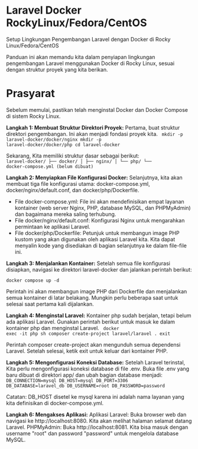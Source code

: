 # Laravel Docker RockyLinux/Fedora/CentOS
Setup Lingkungan Pengembangan Laravel dengan Docker di Rocky Linux/Fedora/CentOS

Panduan ini akan memandu kita dalam penyiapan lingkungan pengembangan Laravel menggunakan Docker di Rocky Linux, sesuai dengan struktur proyek yang kita berikan.

# Prasyarat
Sebelum memulai, pastikan telah menginstal Docker dan Docker Compose di sistem Rocky Linux.

**Langkah 1: Membuat Struktur Direktori Proyek:**
Pertama, buat struktur direktori pengembangan. Ini akan menjadi fondasi proyek kita.
<code>
mkdir -p laravel-docker/docker/nginx
mkdir -p laravel-docker/docker/php
cd laravel-docker
</code>

Sekarang, Kita memiliki struktur dasar sebagai berikut:
<code>
laravel-docker/
├── docker/
│   ├── nginx/
│   └── php/
└── docker-compose.yml (belum dibuat)
</code>

**Langkah 2: Menyiapkan File Konfigurasi Docker:**
Selanjutnya, kita akan membuat tiga file konfigurasi utama: docker-compose.yml, docker/nginx/default.conf, dan docker/php/Dockerfile. 
- File docker-compose.yml: File ini akan mendefinisikan empat layanan kontainer (web server Nginx, PHP, database MySQL, dan PHPMyAdmin) dan bagaimana mereka saling terhubung. 
- File docker/nginx/default.conf: Konfigurasi Nginx untuk mengarahkan permintaan ke aplikasi Laravel.
- File docker/php/Dockerfile: Petunjuk untuk membangun image PHP kustom yang akan digunakan oleh aplikasi Laravel kita.
Kita dapat menyalin kode yang disediakan di bagian selanjutnya ke dalam file-file ini.

**Langkah 3: Menjalankan Kontainer:**
Setelah semua file konfigurasi disiapkan, navigasi ke direktori laravel-docker dan jalankan perintah berikut:

<code>docker compose up -d</code>

Perintah ini akan membangun image PHP dari Dockerfile dan menjalankan semua kontainer di latar belakang. Mungkin perlu beberapa saat untuk selesai saat pertama kali dijalankan.

**Langkah 4: Menginstal Laravel:**
Kontainer php sudah berjalan, tetapi belum ada aplikasi Laravel. Gunakan perintah berikut untuk masuk ke dalam kontainer php dan menginstal Laravel.
<code>
docker exec -it php sh
composer create-project laravel/laravel .
exit
</code>

Perintah composer create-project akan mengunduh semua dependensi Laravel. Setelah selesai, ketik exit untuk keluar dari kontainer PHP.

**Langkah 5: Mengonfigurasi Koneksi Database:**
Setelah Laravel terinstal, Kita perlu mengonfigurasi koneksi database di file .env. Buka file .env yang baru dibuat di direktori app/ dan ubah bagian database menjadi:
<code>
DB_CONNECTION=mysql
DB_HOST=mysql
DB_PORT=3306
DB_DATABASE=laravel_db
DB_USERNAME=root
DB_PASSWORD=password
</code>

Catatan: DB_HOST disetel ke mysql karena ini adalah nama layanan yang kita definisikan di docker-compose.yml.

**Langkah 6: Mengakses Aplikasi:**
Aplikasi Laravel: Buka browser web dan navigasi ke http://localhost:8080. Kita akan melihat halaman selamat datang Laravel.
PHPMyAdmin: Buka http://localhost:8081. Kita bisa masuk dengan username "root" dan password "password" untuk mengelola database MySQL.
